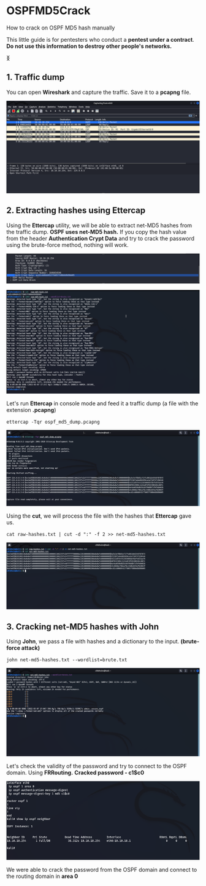 # OSPFMD5Crack

How to crack on OSPF MD5 hash manually

This little guide is for pentesters who conduct a **pentest under a contract**. **Do not use this information to destroy other people's networks.**

**ᛝ**

## 1. Traffic dump

You can open **Wireshark** and capture the traffic. Save it to a **pcapng** file.

![](wireshark_dump_one.png)

## 2. Extracting hashes using Ettercap

Using the **Ettercap**  utility, we will be able to extract net-MD5 hashes from the traffic dump. **OSPF uses net-MD5 hash.** If you copy the hash value from the header **Authentication Crypt Data** and try to crack the password using the brute-force method, nothing will work.

![](raw_md5hash_from_dump.png)

![](fail_rawmd5crack.png)

Let's run **Ettercap** in console mode and feed it a traffic dump (a file with the extension **.pcapng**)

```
ettercap -Tqr ospf_md5_dump.pcapng
```

![](ospf_extract_hashes.png)

Using the **cut**, we will process the file with the hashes that **Ettercap** gave us.

```
cat raw-hashes.txt | cut -d ":" -f 2 >> net-md5-hashes.txt
```

![](netmd5-hashes.png)

## 3. Cracking net-MD5 hashes with John

Using **John**, we pass a file with hashes and a dictionary to the input. **(brute-force attack)**

```
john net-md5-hashes.txt --wordlist=brute.txt
```

![](cracked_pass.png)

Let's check the validity of the password and try to connect to the OSPF domain. Using **FRRouting.** **Cracked password - c1$c0**

![](frr.png)

We were able to crack the password from the OSPF domain and connect to the routing domain in **area 0**
